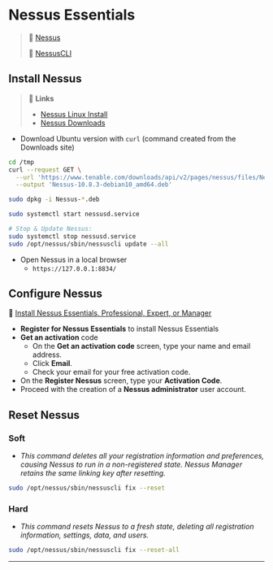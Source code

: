 # Nessus Essentials

> 🔗 [Nessus](https://docs.tenable.com/Nessus.htm)
>
> 🔗 [NessusCLI](https://docs.tenable.com/nessus/Content/NessusCLI.htm)

## Install Nessus

> 🔗 **Links**
> * [Nessus Linux Install](https://docs.tenable.com/nessus/Content/InstallNessusLinux.htm#Download-the-Nessus-package-file.)
> * [Nessus Downloads](https://www.tenable.com/downloads/nessus)

- Download Ubuntu version with `curl` (command created from the Downloads site)

```bash
cd /tmp
curl --request GET \
  --url 'https://www.tenable.com/downloads/api/v2/pages/nessus/files/Nessus-10.8.3-debian10_amd64.deb' \
  --output 'Nessus-10.8.3-debian10_amd64.deb'
```

```bash
sudo dpkg -i Nessus-*.deb

sudo systemctl start nessusd.service

# Stop & Update Nessus:
sudo systemctl stop nessusd.service
sudo /opt/nessus/sbin/nessuscli update --all
```

- Open Nessus in a local browser
  - `https://127.0.0.1:8834/`

## Configure Nessus

🔗 [Install Nessus Essentials, Professional, Expert, or Manager](https://docs.tenable.com/nessus/Content/InstallNessusEssentialsProfessionalOrManager.htm)

- **Register for Nessus Essentials** to install Nessus Essentials
- **Get an activation** code 
  - On the **Get an activation code** screen, type your name and email address.
  - Click **Email**.
  - Check your email for your free activation code.
- On the **Register Nessus** screen, type your **Activation Code**.
- Proceed with the creation of a **Nessus administrator** user account.

## Reset Nessus

### Soft

- *This command deletes all your registration information and preferences, causing Nessus to run in a non-registered state. Nessus Manager retains the same linking key after resetting.*

```bash
sudo /opt/nessus/sbin/nessuscli fix --reset
```

### Hard

- *This command resets Nessus to a fresh state, deleting all registration information, settings, data, and users.*

```bash
sudo /opt/nessus/sbin/nessuscli fix --reset-all
```

------

